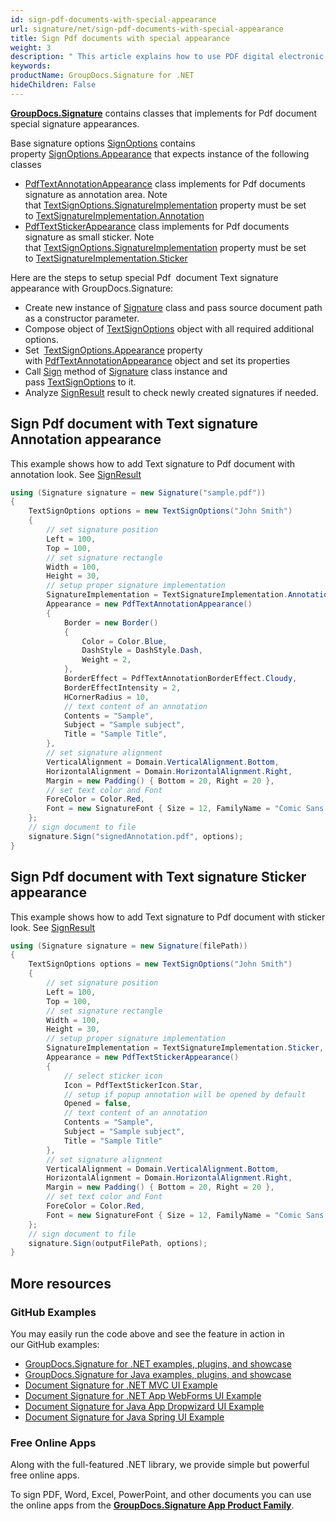 ```yaml
---
id: sign-pdf-documents-with-special-appearance
url: signature/net/sign-pdf-documents-with-special-appearance
title: Sign Pdf documents with special appearance
weight: 3
description: " This article explains how to use PDF digital electronic signature features on document page."
keywords: 
productName: GroupDocs.Signature for .NET
hideChildren: False
---
```

[**GroupDocs.Signature**](https://products.groupdocs.com/signature/net) contains classes that implements for Pdf document special signature appearances.

Base signature options [SignOptions](https://reference.groupdocs.com/signature/net/groupdocs.signature.options/signoptions) contains property [SignOptions.Appearance](https://reference.groupdocs.com/signature/net/groupdocs.signature.options/signoptions/appearance) that expects instance of the following classes

* [PdfTextAnnotationAppearance](https://reference.groupdocs.com/signature/net/groupdocs.signature.options.appearances/pdftextannotationappearance) class implements for Pdf documents signature as annotation area. Note that [TextSignOptions.SignatureImplementation](https://reference.groupdocs.com/signature/net/groupdocs.signature.options/textsignoptions/signatureimplementation) property must be set to [TextSignatureImplementation.Annotation](https://reference.groupdocs.com/signature/net/groupdocs.signature.domain/textsignatureimplementation)
* [PdfTextStickerAppearance](https://reference.groupdocs.com/signature/net/groupdocs.signature.options.appearances/pdftextstickerappearance) class implements for Pdf documents signature as small sticker. Note that [TextSignOptions.SignatureImplementation](https://reference.groupdocs.com/signature/net/groupdocs.signature.options/textsignoptions/signatureimplementation) property must be set to [TextSignatureImplementation.Sticker](https://reference.groupdocs.com/signature/net/groupdocs.signature.domain/textsignatureimplementation)

Here are the steps to setup special Pdf  document Text signature appearance with GroupDocs.Signature:

* Create new instance of [Signature](https://reference.groupdocs.com/signature/net/groupdocs.signature/signature) class and pass source document path as a constructor parameter.
* Compose object of [TextSignOptions](https://reference.groupdocs.com/signature/net/groupdocs.signature.options/textsignoptions) object with all required additional options.
* Set  [TextSignOptions.Appearance](https://reference.groupdocs.com/signature/net/groupdocs.signature.options/signoptions/appearance) property with [PdfTextAnnotationAppearance](https://reference.groupdocs.com/signature/net/groupdocs.signature.options.appearances/pdftextannotationappearance) object and set its properties
* Call [Sign](https://reference.groupdocs.com/signature/net/groupdocs.signature/signature/sign/) method of [Signature](https://reference.groupdocs.com/signature/net/groupdocs.signature/signature) class instance and pass [TextSignOptions](https://reference.groupdocs.com/signature/net/groupdocs.signature.options/textsignoptions) to it.
* Analyze [SignResult](https://reference.groupdocs.com/signature/net/groupdocs.signature.domain/signresult) result to check newly created signatures if needed.

## Sign Pdf document with Text signature Annotation appearance

This example shows how to add Text signature to Pdf document with annotation look. See [SignResult](https://reference.groupdocs.com/signature/net/groupdocs.signature.domain/signresult)

```csharp
using (Signature signature = new Signature("sample.pdf"))
{
    TextSignOptions options = new TextSignOptions("John Smith")
    {
        // set signature position
        Left = 100,
        Top = 100,
        // set signature rectangle
        Width = 100,
        Height = 30,
        // setup proper signature implementation
        SignatureImplementation = TextSignatureImplementation.Annotation,
        Appearance = new PdfTextAnnotationAppearance()
        {
            Border = new Border()
            {
                Color = Color.Blue,
                DashStyle = DashStyle.Dash,
                Weight = 2,
            },
            BorderEffect = PdfTextAnnotationBorderEffect.Cloudy,
            BorderEffectIntensity = 2,
            HCornerRadius = 10,
            // text content of an annotation
            Contents = "Sample",
            Subject = "Sample subject",
            Title = "Sample Title",
        },
        // set signature alignment
        VerticalAlignment = Domain.VerticalAlignment.Bottom,
        HorizontalAlignment = Domain.HorizontalAlignment.Right,
        Margin = new Padding() { Bottom = 20, Right = 20 },
        // set text color and Font
        ForeColor = Color.Red,
        Font = new SignatureFont { Size = 12, FamilyName = "Comic Sans MS" },
    };
    // sign document to file
    signature.Sign("signedAnnotation.pdf", options);
}
```

## Sign Pdf document with Text signature Sticker appearance

This example shows how to add Text signature to Pdf document with sticker look. See [SignResult](https://reference.groupdocs.com/signature/net/groupdocs.signature.domain/signresult)

```csharp
using (Signature signature = new Signature(filePath))
{
    TextSignOptions options = new TextSignOptions("John Smith")
    {
        // set signature position
        Left = 100,
        Top = 100,
        // set signature rectangle
        Width = 100,
        Height = 30,
        // setup proper signature implementation
        SignatureImplementation = TextSignatureImplementation.Sticker,
        Appearance = new PdfTextStickerAppearance()
        {
            // select sticker icon
            Icon = PdfTextStickerIcon.Star,
            // setup if popup annotation will be opened by default
            Opened = false,
            // text content of an annotation
            Contents = "Sample",
            Subject = "Sample subject",
            Title = "Sample Title"
        },
        // set signature alignment
        VerticalAlignment = Domain.VerticalAlignment.Bottom,
        HorizontalAlignment = Domain.HorizontalAlignment.Right,
        Margin = new Padding() { Bottom = 20, Right = 20 },
        // set text color and Font
        ForeColor = Color.Red,
        Font = new SignatureFont { Size = 12, FamilyName = "Comic Sans MS" },
    };
    // sign document to file
    signature.Sign(outputFilePath, options);
}
```

## More resources

### GitHub Examples

You may easily run the code above and see the feature in action in our GitHub examples:

* [GroupDocs.Signature for .NET examples, plugins, and showcase](https://github.com/groupdocs-signature/GroupDocs.Signature-for-.NET)
* [GroupDocs.Signature for Java examples, plugins, and showcase](https://github.com/groupdocs-signature/GroupDocs.Signature-for-Java)
* [Document Signature for .NET MVC UI Example](https://github.com/groupdocs-signature/GroupDocs.Signature-for-.NET-MVC)
* [Document Signature for .NET App WebForms UI Example](https://github.com/groupdocs-signature/GroupDocs.Signature-for-.NET-WebForms)
* [Document Signature for Java App Dropwizard UI Example](https://github.com/groupdocs-signature/GroupDocs.Signature-for-Java-Dropwizard)
* [Document Signature for Java Spring UI Example](https://github.com/groupdocs-signature/GroupDocs.Signature-for-Java-Spring)

### Free Online Apps

Along with the full-featured .NET library, we provide simple but powerful free online apps.

To sign PDF, Word, Excel, PowerPoint, and other documents you can use the online apps from the **[GroupDocs.Signature App Product Family](https://products.groupdocs.app/signature/family)**.
